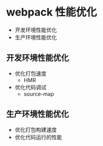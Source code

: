 # webpack 性能优化
* 开发环境性能优化
* 生产环境性能优化

## 开发环境性能优化
* 优化打包速度
    - HMR
* 优化代码调试
    - source-map
## 生产环境性能优化
* 优化打包构建速度
* 优化代码运行的性能
